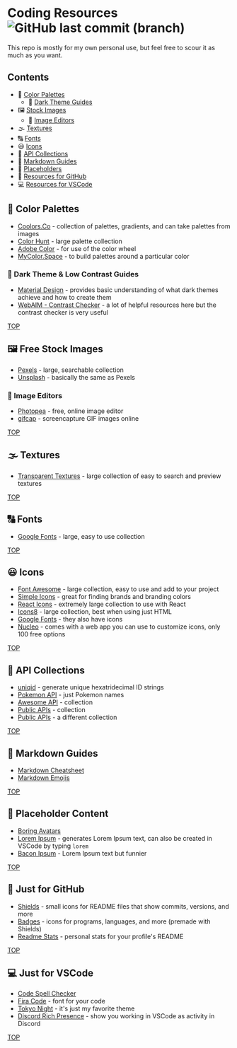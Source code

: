 # Coding Resources ![GitHub last commit (branch)](https://img.shields.io/github/last-commit/savwiley/resources/main)


This repo is mostly for my own personal use, but feel free to scour it as much as you want. 

## Contents

* :rainbow: [Color Palettes](#rainbow-color-palettes)
  * :busts_in_silhouette: [Dark Theme Guides](#busts_in_silhouette-dark-theme--low-contrast-guides)
* :framed_picture: [Stock Images](#framed_picture-free-stock-images)
  * 🔧 [Image Editors](#wrench-image-editors)
* :fog: [Textures](#fog-textures)
* :capital_abcd: [Fonts](#capital_abcd-fonts)
* :smiley: [Icons](#smiley-icons)
* :rocket: [API Collections](#rocket-api-collections)
* :small_red_triangle_down: [Markdown Guides](#small_red_triangle_down-markdown-guides)
* :open_file_folder: [Placeholders](#open_file_folder-placeholder-content)
* :octopus: [Resources for GitHub](#octopus-just-for-github)
* :computer: [Resources for VSCode](#computer-just-for-vscode)

## :rainbow: Color Palettes

* [Coolors.Co](https://coolors.co/) - collection of palettes, gradients, and can take palettes from images
* [Color Hunt](https://colorhunt.co/) - large palette collection
* [Adobe Color](https://color.adobe.com/create/color-wheel) - for use of the color wheel
* [MyColor.Space](https://mycolor.space/) - to build palettes around a particular color

### :busts_in_silhouette: Dark Theme & Low Contrast Guides

* [Material Design](https://m2.material.io/design/color/dark-theme.html) - provides basic understanding of what dark themes achieve and how to create them
* [WebAIM - Contrast Checker](https://webaim.org/resources/contrastchecker/) - a lot of helpful resources here but the contrast checker is very useful

[TOP](#contents)

## :framed_picture: Free Stock Images

* [Pexels](https://www.pexels.com/) - large, searchable collection
* [Unsplash](https://unsplash.com/images/stock) - basically the same as Pexels

### :wrench: Image Editors

* [Photopea](https://www.photopea.com/) - free, online image editor
* [gifcap](https://gifcap.dev/) - screencapture GIF images online

[TOP](#contents)

## :fog: Textures

* [Transparent Textures](https://www.transparenttextures.com/) - large collection of easy to search and preview textures

[TOP](#contents)

## :capital_abcd: Fonts

* [Google Fonts](https://fonts.google.com/) - large, easy to use collection

[TOP](#contents)

## :smiley: Icons

* [Font Awesome](https://fontawesome.com/) - large collection, easy to use and add to your project
* [Simple Icons](https://simpleicons.org/) - great for finding brands and branding colors
* [React Icons](https://react-icons.github.io/react-icons/) - extremely large collection to use with React
* [Icons8](https://icons8.com/icons/) - large collection, best when using just HTML
* [Google Fonts](https://fonts.google.com/icons) - they also have icons
* [Nucleo](https://nucleoapp.com/free-icons) - comes with a web app you can use to customize icons, only 100 free options

[TOP](#contents)

## :rocket: API Collections

* [uniqid](https://github.com/adamhalasz/uniqid#readme) - generate unique hexatridecimal ID strings
* [Pokemon API](https://github.com/sindresorhus/pokemon#readme) - just Pokemon names
* [Awesome API](https://github.com/Kikobeats/awesome-api#readme) - collection
* [Public APIs](https://github.com/public-apis/public-apis#readme) - collection
* [Public APIs](https://github.com/n0shake/Public-APIs#readme) - a different collection

[TOP](#contents)

## :small_red_triangle_down: Markdown Guides

* [Markdown Cheatsheet](https://github.com/tchapi/markdown-cheatsheet#readme)
* [Markdown Emojis](https://github.com/ikatyang/emoji-cheat-sheet#readme)

[TOP](#contents)

## :open_file_folder: Placeholder Content

* [Boring Avatars](https://github.com/boringdesigners/boring-avatars#readme)
* [Lorem Ipsum](https://lipsum.com/) - generates Lorem Ipsum text, can also be created in VSCode by typing `lorem`
* [Bacon Ipsum](https://baconipsum.com/) - Lorem Ipsum text but funnier

[TOP](#contents)

## :octopus: Just for GitHub

* [Shields](https://github.com/badges/shields#readme) - small icons for README files that show commits, versions, and more
* [Badges](https://github.com/alexandresanlim/Badges4-README.md-Profile#readme) - icons for programs, languages, and more (premade with Shields)
* [Readme Stats](https://github.com/anuraghazra/github-readme-stats#readme) - personal stats for your profile's README

[TOP](#contents)

## :computer: Just for VSCode

* [Code Spell Checker](https://marketplace.visualstudio.com/items?itemName=streetsidesoftware.code-spell-checker)
* [Fira Code](https://github.com/tonsky/FiraCode#readme) - font for your code
* [Tokyo Night](https://marketplace.visualstudio.com/items?itemName=enkia.tokyo-night) - it's just my favorite theme
* [Discord Rich Presence](https://marketplace.visualstudio.com/items?itemName=LeonardSSH.vscord) - show you working in VSCode as activity in Discord

[TOP](#contents)
